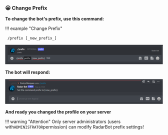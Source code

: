 ### 😀 Change Prefix


**To change the bot's prefix, use this command:**&#x20;

!!! example "Change Prefix"

     /prefix [_new_prefix_]

![Setup Prefix](../../assets/images/prefix.png)

**The bot will respond:**

![Setup Prefix](../../assets/images/responsebotprefix.png)


**And ready you changed the profile on your server**

!!! warning "Attention"
      Only server administrators (users with`ADMINISTRATOR`permission) can modify RadarBot prefix settings!